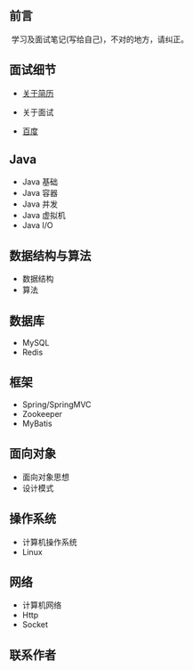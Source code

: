 

## 前言

​	学习及面试笔记(写给自己)，不对的地方，请纠正。

## 面试细节

- [关于简历](https://github.com/IdealSpring/JI-Notes/blob/master/doc/Interview/关于简历.md)

- 关于面试

- [百度](<https://www.baidu.com/>)

  



Java
---

- Java 基础
- Java 容器
- Java 并发
- Java 虚拟机
- Java I/O

数据结构与算法
---

- 数据结构
- 算法

数据库
---

- MySQL
- Redis

框架
---

- Spring/SpringMVC
- Zookeeper
- MyBatis

面向对象
---

- 面向对象思想
- 设计模式

操作系统
---

- 计算机操作系统
- Linux

网络
---

- 计算机网络
- Http
- Socket

联系作者
---
